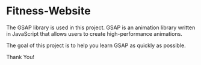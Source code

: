 # Fitness-Website

The GSAP library is used in this project. GSAP is an animation library written in JavaScript that allows users to create high-performance animations.

The goal of this project is to help you learn GSAP as quickly as possible.

Thank You!